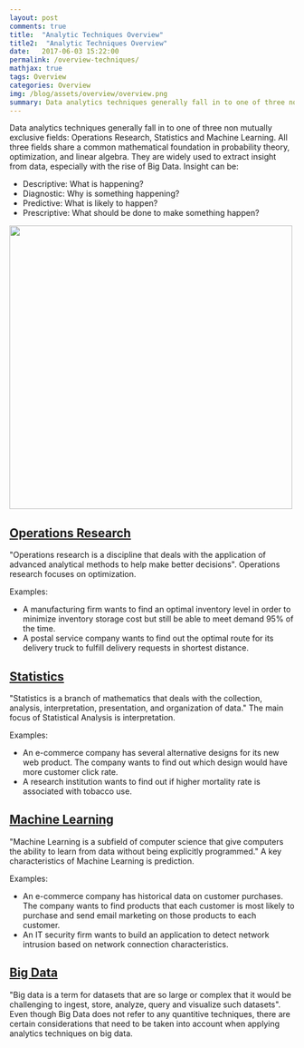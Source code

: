 ```yaml
---
layout: post
comments: true
title:  "Analytic Techniques Overview"
title2:  "Analytic Techniques Overview"
date:   2017-06-03 15:22:00
permalink: /overview-techniques/
mathjax: true
tags: Overview
categories: Overview
img: /blog/assets/overview/overview.png
summary: Data analytics techniques generally fall in to one of three non mutually exclusive fields...
---
```


Data analytics techniques generally fall in to one of three non mutually exclusive fields: Operations Research, Statistics and Machine Learning. All three fields share a common mathematical foundation in probability theory, optimization, and linear algebra. They are widely used to extract insight from data, especially with the rise of Big Data. Insight can be:
* Descriptive: What is happening?
* Diagnostic: Why is something happening?
* Predictive: What is likely to happen?
* Prescriptive: What should be done to make something happen?

<div class="imgcap">
<div >
    <img src="/blog/assets/overview/overview.png" width = "500">
</div>
</div>

## [Operations Research](/blog/overview-operations-research/)
"Operations research is a discipline that deals with the application of advanced analytical methods to help make better decisions". Operations research focuses on optimization.

Examples:
* A manufacturing firm wants to find an optimal inventory level in order to minimize inventory storage cost but still be able to meet demand 95% of the time.
* A postal service company wants to find out the optimal route for its delivery truck to fulfill delivery requests in shortest distance.

## [Statistics](/blog//overview-statistics/)
"Statistics is a branch of mathematics that deals with the collection, analysis, interpretation, presentation, and organization of data." The main focus of Statistical Analysis is interpretation.

Examples:
* An e-commerce company has several alternative designs for its new web product. The company wants to find out which design would have more customer click rate.
* A research institution wants to find out if higher mortality rate is associated with tobacco use.

## [Machine Learning](/blog/overview-machine-learning/)
"Machine Learning is a subfield of computer science that give computers the ability to learn from data without being explicitly programmed." A key characteristics of Machine Learning is prediction.

Examples:
* An e-commerce company has historical data on customer purchases. The company wants to find products that each customer is most likely to purchase and send email marketing on those products to each customer. 
* An IT security firm wants to build an application to detect network intrusion based on network connection characteristics.

## [Big Data](/blog/overview-big-data/)
"Big data is a term for datasets that are so large or complex that it would be challenging to ingest, store, analyze, query and visualize such datasets". Even though Big Data does not refer to any quantitive techniques, there are certain considerations that need to be taken into account when applying analytics techniques on big data.
